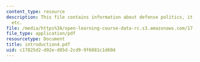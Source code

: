 ```yaml
---
content_type: resource
description: This file contains information about defense politics, it's structure
  etc.
file: /media/https%3A/open-learning-course-data-rc.s3.amazonaws.com/17-460-defense-politics-spring-2006/c17825d2d92ed85d2cd99f6881c1d60d_introduction4.pdf
file_type: application/pdf
resourcetype: Document
title: introduction4.pdf
uid: c17825d2-d92e-d85d-2cd9-9f6881c1d60d
---
```

